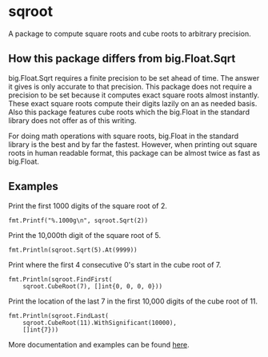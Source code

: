 sqroot
======

A package to compute square roots and cube roots to arbitrary precision.

## How this package differs from big.Float.Sqrt

big.Float.Sqrt requires a finite precision to be set ahead of time. The answer it gives is only accurate to that precision. This package does not require a precision to be set because it computes exact square roots almost instantly. These exact square roots compute their digits lazily on an as needed basis. Also this package features cube roots which the big.Float in the standard library does not offer as of this writing.

For doing math operations with square roots, big.Float in the standard library is the best and by far the fastest. However, when printing out square roots in human readable format, this package can be almost twice as fast as big.Float.

## Examples

Print the first 1000 digits of the square root of 2.

```golang
fmt.Printf("%.1000g\n", sqroot.Sqrt(2))
```

Print the 10,000th digit of the square root of 5.

```golang
fmt.Println(sqroot.Sqrt(5).At(9999))
```

Print where the first 4 consecutive 0's start in the cube root of 7.

```golang
fmt.Println(sqroot.FindFirst(
    sqroot.CubeRoot(7), []int{0, 0, 0, 0}))
```

Print the location of the last 7 in the first 10,000 digits of the cube root of 11.

```golang
fmt.Println(sqroot.FindLast(
    sqroot.CubeRoot(11).WithSignificant(10000),
    []int{7}))
```

More documentation and examples can be found [here](https://pkg.go.dev/github.com/keep94/sqroot).
